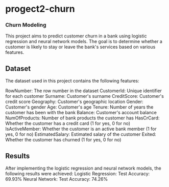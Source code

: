 # progect2-churn
### Churn Modeling
This project aims to predict customer churn in a bank using logistic regression and neural network models. The goal is to determine whether a customer is likely to stay or leave the bank's services based on various features.

## Dataset

The dataset used in this project contains the following features:

RowNumber: The row number in the dataset
CustomerId: Unique identifier for each customer
Surname: Customer's surname
CreditScore: Customer's credit score
Geography: Customer's geographic location
Gender: Customer's gender
Age: Customer's age
Tenure: Number of years the customer has been with the bank
Balance: Customer's account balance
NumOfProducts: Number of bank products the customer has
HasCrCard: Whether the customer has a credit card (1 for yes, 0 for no)
IsActiveMember: Whether the customer is an active bank member (1 for yes, 0 for no)
EstimatedSalary: Estimated salary of the customer
Exited: Whether the customer has churned (1 for yes, 0 for no)

## Results

After implementing the logistic regression and neural network models, the following results were achieved:
Logistic Regression:
Test Accuracy: 69.93%
Neural Network:
Test Accuracy: 74.26%
